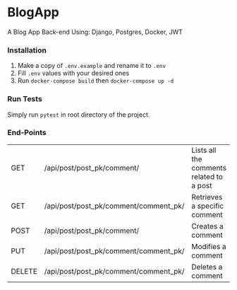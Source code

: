 # BlogApp
A Blog App Back-end Using: Django, Postgres, Docker, JWT

### Installation
1. Make a copy of `.env.example` and rename it to `.env`
2. Fill `.env` values with your desired ones
3. Run `docker-compose build` then `docker-compose up -d`

### Run Tests
Simply run `pytest` in root directory of the project.


### End-Points

|   |   |                                        |
|---|---|----------------------------------------|
| GET  |  /api/post/post_pk/comment/ | Lists all the comments related to a post |
|  GET |  /api/post/post_pk/comment/comment_pk/	 | Retrieves a specific comment           |
|  POST |  /api/post/post_pk/comment/	 | Creates a comment                      |
|PUT   | /api/post/post_pk/comment/comment_pk/	  | Modifies a comment                     |
|  DELETE |  /api/post/post_pk/comment/comment_pk/ | Deletes a comment|
